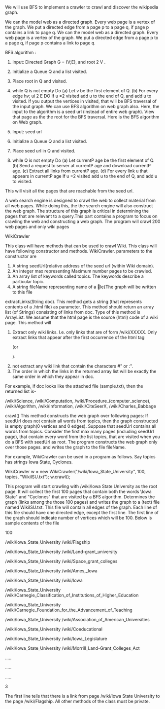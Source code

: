 We will use BFS to implement a crawler to crawl and discover the wikipedia graph.

We can the model web as a directed graph. Every web page is a vertex of the graph. We put a directed edge from a page p to a page q, if
page p contains a link to page q. We can the model web as a directed graph. Every web page is a vertex of the graph. We put a directed edge
from a page p to a page q, if page p contains a link to page q.

BFS algorithm : 

1. Input: Directed Graph G = (V;E), and root 2 V .
2. Initialize a Queue Q and a list visited.
3. Place root in Q and visited.
4. while Q is not empty Do
(a) Let v be the first element of Q.
(b) For every edge hv; ui 2 E DO
      If u =2 visited add u to the end of Q, and add u to visited.
If you output the vertices in visited, that will be BFS traversal of the input graph. We can use BFS algorithm on web graph also. Here,
the input to the algorithm is a seed url (instead of entire web graph). View that page as the the root for the BFS traversal. 
Here is the BFS algorithm on Web graph.

1. Input: seed url
2. Initialize a Queue Q and a list visited.
3. Place seed url in Q and visited.
4. while Q is not empty Do
(a) Let currentP age be the first element of Q.
(b) Send a request to server at currentP age and download currentP age.
(c) Extract all links from currentP age.
(d) For every link u that appears in currentP age
      If u =2 visited add u to the end of Q, and add u to visited.

This will visit all the pages that are reachable from the seed url.

A web search engine is designed to crawl the web to collect material from all web pages. While doing this, the the search engine will also construct the web graph. The structure of this graph is critical in determining the pages that are relevant to a query.This part contains a program to focus on crawling the web and constructing a web graph. The program will crawl 200 web pages and only wiki pages

WikiCrawler

This class will have methods that can be used to crawl Wiki. This class will have following constructor and methods.
WikiCrawler.  parameters to the constructor are

1. A string seedUrl{relative address of the seed url (within Wiki domain).
2. An integer max representing Maximum number pages to be crawled.
3. An array list of keywords called topics. The keywords describe a particular topic.
4. A string fileName representing name of a le{The graph will be written to this file

extractLinks(String doc). This method gets a string (that represents contents of a .html file) as parameter. This method should return
an array list (of Strings) consisting of links from doc. Type of this method is ArrayList<String>. We assume that the html page is 
the source (html) code of a wiki page. This method will

1. Extract only wiki links. I.e. only links that are of form /wiki/XXXXX.
Only extract links that appear after the first occurrence of the html tag<p> (or <P>).
2. not extract any wiki link that contain the characters \#" or \:".
3. The order in which the links in the returned array list will be exactly the same order in which they appear in doc.

For example, if doc looks like the attached file (sample.txt), then the returned list is-

/wiki/Science, /wiki/Computation, /wiki/Procedure_(computer_science),
/wiki/Algorithm, /wiki/Information, /wiki/CiteSeerX, /wiki/Charles_Babbage

crawl() This method constructs the web graph over following pages: If seedUrl does not contain all words from topics, then the graph
constructed is empty graph(0 vertices and 0 edges). Suppose that seedUrl contains all words from topics. Consider the first max many
pages (including seedUrl page), that contain every word from the list topics, that are visited when you do a BFS with seedUrl as root.
The program constructs the web graph only over those pages. and writes the graph to the file fileName.

For example, WikiCrawler can be used in a program as follows. Say topics has strings Iowa State, Cyclones.

WikiCrawler w = new WikiCrawler("/wiki/Iowa_State_University", 100, topics, "WikiISU.txt");
w.crawl();

This program will start crawling with /wiki/Iowa State University as the root page. It will collect the first 100 pages that contain
both the words \Iowa State" and "Cyclones" that are visited by a BFS algorithm. Determines the graph (links among the those 100 pages)
and writes the graph to a (text) file named WikiISU.txt. This file will contain all edges of the graph. Each line of this file should
have one directed edge, except the first line. The first line of the graph should indicate number of vertices which will be 100. Below 
is sample contents of the file

100

/wiki/Iowa_State_University /wiki/Flagship

/wiki/Iowa_State_University /wiki/Land-grant_university

/wiki/Iowa_State_University /wiki/Space_grant_colleges

/wiki/Iowa_State_University /wiki/Ames,_Iowa

/wiki/Iowa_State_University /wiki/Iowa

/wiki/Iowa_State_University /wiki/Carnegie_Classification_of_Institutions_of_Higher_Education

/wiki/Iowa_State_University /wiki/Carnegie_Foundation_for_the_Advancement_of_Teaching

/wiki/Iowa_State_University /wiki/Association_of_American_Universities

/wiki/Iowa_State_University /wiki/Coeducational

/wiki/Iowa_State_University /wiki/Iowa_Legislature

/wiki/Iowa_State_University /wiki/Morrill_Land-Grant_Colleges_Act

.....

.....

.....

3


The first line tells that there is a link from page /wiki/Iowa State University to the page /wiki/Flagship. All other methods of the
class must be private.

